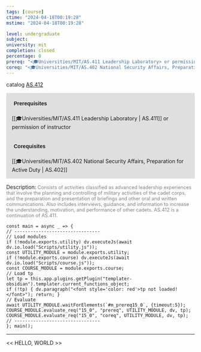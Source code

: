 ```yaml
---
tags: [course]
ctime: "2024-04-18T00:19:28"
mstime: "2024-04-18T00:19:28"

level: undergraduate
subject: 
university: mit
completion: closed
percentage: 0
prereq: "<🎓Universities/MIT/AS.411 Leadership Laboratory> or permission of instructor"
coreq: "<🎓Universities/MIT/AS.402 National Security Affairs, Preparation for Active Duty>"
---
```


catalog [AS.412](http://student.mit.edu/catalog/mASa.html#AS.412)

<span style="display: block; padding: 15px; background-color: rgb(100, 100, 100, 0.2);"><font id="m_prereq15_0" style="display: block; font-family: Arial, sans-serif; font-weight: bold; padding: 5px">Prerequisites</font><br><span id="prereq15_0">[[🎓Universities/MIT/AS.411 Leadership Laboratory | AS.411]] or permission of instructor</span></span>
<span style="display: block; padding: 15px; background-color: rgb(100, 100, 100, 0.2);"><font id="m_coreq15_0" style="display: block; font-family: Arial, sans-serif; font-weight: bold; padding: 5px">Corequisites</font><br><span id="coreq15_0">[[🎓Universities/MIT/AS.402 National Security Affairs, Preparation for Active Duty | AS.402]]</span></span>

<font style="">Description:</font>
<font style="color: grey; font-size: 0.8rem;">Consists of activities classified as advanced leadership experiences that involve the planning and controlling of military activities of the cadet corps, and the preparation and presentation of briefings and other oral and written communications. Also includes interviews, guidance, and information to increase the understanding, motivation, and performance of other cadets. AS.412 is a continuation of AS.411.</font>

```dataviewjs
const main = async _ => {
// --------------------------------
// Load modules
if (!module.exports.utility) dv.executeJs(await dv.io.load("Scripts/utility.js"));
const UTILITY_MODULE = module.exports.utility;
if (!module.exports.course) dv.executeJs(await dv.io.load("Scripts/course.js"));
const COURSE_MODULE = module.exports.course;
// Load tp
let tp = this.app.plugins.getPlugin("templater-obsidian").templater.current_functions_object;
if (!tp) { dv.paragraph("<font style='color: red'>tp not loaded!</font>"); return; }
// Evaluate
await UTILITY_MODULE.waitForElements(`#m_prereq15_0`, {timeout:5});
COURSE_MODULE.evaluate_req("15_0", "prereq", UTILITY_MODULE, dv, tp);
COURSE_MODULE.evaluate_req("15_0", "coreq", UTILITY_MODULE, dv, tp);
// --------------------------------
}; main();
```

---

<< HELLO, WORLD >>
